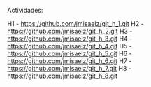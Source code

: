 Actividades:

H1 - https://github.com/jmisaelz/git_h_1.git
H2 - https://github.com/jmisaelz/git_h_2.git
H3 - https://github.com/jmisaelz/git_h_3.git
H4 - https://github.com/jmisaelz/git_h_4.git
H5 - https://github.com/jmisaelz/git_h_5.git
H6 - https://github.com/jmisaelz/git_h_6.git
H7 - https://github.com/jmisaelz/git_h_7.git
H8 - https://github.com/jmisaelz/git_h_8.git
